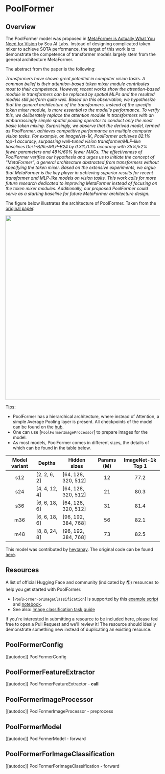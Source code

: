 <!--Copyright 2022 The HuggingFace Team. All rights reserved.

Licensed under the Apache License, Version 2.0 (the "License"); you may not use this file except in compliance with
the License. You may obtain a copy of the License at

http://www.apache.org/licenses/LICENSE-2.0

Unless required by applicable law or agreed to in writing, software distributed under the License is distributed on
an "AS IS" BASIS, WITHOUT WARRANTIES OR CONDITIONS OF ANY KIND, either express or implied. See the License for the
specific language governing permissions and limitations under the License.

⚠️ Note that this file is in Markdown but contain specific syntax for our doc-builder (similar to MDX) that may not be
rendered properly in your Markdown viewer.

-->

# PoolFormer

## Overview

The PoolFormer model was proposed in [MetaFormer is Actually What You Need for Vision](https://arxiv.org/abs/2111.11418)  by Sea AI Labs. Instead of designing complicated token mixer to achieve SOTA performance, the target of this work is to demonstrate the competence of transformer models largely stem from the general architecture MetaFormer.

The abstract from the paper is the following:

*Transformers have shown great potential in computer vision tasks. A common belief is their attention-based token mixer module contributes most to their competence. However, recent works show the attention-based module in transformers can be replaced by spatial MLPs and the resulted models still perform quite well. Based on this observation, we hypothesize that the general architecture of the transformers, instead of the specific token mixer module, is more essential to the model's performance. To verify this, we deliberately replace the attention module in transformers with an embarrassingly simple spatial pooling operator to conduct only the most basic token mixing. Surprisingly, we observe that the derived model, termed as PoolFormer, achieves competitive performance on multiple computer vision tasks. For example, on ImageNet-1K, PoolFormer achieves 82.1% top-1 accuracy, surpassing well-tuned vision transformer/MLP-like baselines DeiT-B/ResMLP-B24 by 0.3%/1.1% accuracy with 35%/52% fewer parameters and 48%/60% fewer MACs. The effectiveness of PoolFormer verifies our hypothesis and urges us to initiate the concept of "MetaFormer", a general architecture abstracted from transformers without specifying the token mixer. Based on the extensive experiments, we argue that MetaFormer is the key player in achieving superior results for recent transformer and MLP-like models on vision tasks. This work calls for more future research dedicated to improving MetaFormer instead of focusing on the token mixer modules. Additionally, our proposed PoolFormer could serve as a starting baseline for future MetaFormer architecture design.*

The figure below illustrates the architecture of PoolFormer. Taken from the [original paper](https://arxiv.org/abs/2111.11418).

<img width="600" src="https://user-images.githubusercontent.com/15921929/142746124-1ab7635d-2536-4a0e-ad43-b4fe2c5a525d.png"/>


Tips:

- PoolFormer has a hierarchical architecture, where instead of Attention, a simple Average Pooling layer is present. All checkpoints of the model can be found on the [hub](https://huggingface.co/models?other=poolformer).
- One can use [`PoolFormerImageProcessor`] to prepare images for the model.
- As most models, PoolFormer comes in different sizes, the details of which can be found in the table below.

| **Model variant** | **Depths**    | **Hidden sizes**    | **Params (M)** | **ImageNet-1k Top 1** |
| :---------------: | ------------- | ------------------- | :------------: | :-------------------: |
| s12               | [2, 2, 6, 2]  | [64, 128, 320, 512] | 12             | 77.2                  |
| s24               | [4, 4, 12, 4] | [64, 128, 320, 512] | 21             | 80.3                  |
| s36               | [6, 6, 18, 6] | [64, 128, 320, 512] | 31             | 81.4                  |
| m36               | [6, 6, 18, 6] | [96, 192, 384, 768] | 56             | 82.1                  |
| m48               | [8, 8, 24, 8] | [96, 192, 384, 768] | 73             | 82.5                  |

This model was contributed by [heytanay](https://huggingface.co/heytanay). The original code can be found [here](https://github.com/sail-sg/poolformer).

## Resources

A list of official Hugging Face and community (indicated by 🌎) resources to help you get started with PoolFormer.

<PipelineTag pipeline="image-classification"/>

- [`PoolFormerForImageClassification`] is supported by this [example script](https://github.com/huggingface/transformers/tree/main/examples/pytorch/image-classification) and [notebook](https://colab.research.google.com/github/huggingface/notebooks/blob/main/examples/image_classification.ipynb).
- See also: [Image classification task guide](../tasks/image_classification)

If you're interested in submitting a resource to be included here, please feel free to open a Pull Request and we'll review it! The resource should ideally demonstrate something new instead of duplicating an existing resource.

## PoolFormerConfig

[[autodoc]] PoolFormerConfig

## PoolFormerFeatureExtractor

[[autodoc]] PoolFormerFeatureExtractor
    - __call__

## PoolFormerImageProcessor

[[autodoc]] PoolFormerImageProcessor
    - preprocess

## PoolFormerModel

[[autodoc]] PoolFormerModel
    - forward

## PoolFormerForImageClassification

[[autodoc]] PoolFormerForImageClassification
    - forward
